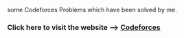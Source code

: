 some Codeforces Problems which have been solved by me.
### Click here to visit the website --> [Codeforces](https://codeforces.com/)
